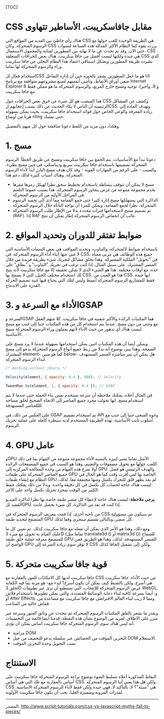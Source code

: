 [TOC]
# CSS مقابل جافاسكريبت، الأساطير تتهاوى

هناك رأي خاطئ بين العديد من المواقع التي CSS هي الطريقة الوحيدة للعب حولها مع الرسوم المتحركة. وكان CSS برزت بقوة كما النظام الأكثر المدللة هذه الصناعة لسنوات حتى الآن، وقد تم تحدث عن ما لا نهاية بين المطورين لمتانة والمحمول الاستعمال. CSS هي جيدة ولكنها ليست أفضل من جافا سكريبت. هناك بعض الخرافات المتعلقة CSS الذي بشرت طريقة المطورين وبشكل استباقي اعتماد هذا النظام التخلي عن جافا سكريبت وراء والرسوم المتحركة لها تماما. 

استخدام فعال للCSS هو ما جعل المطورين يشعر بالحيرة حين أن إدارة التفاعل UI ضمن أوراق الأنماط، وتأمين أنفسهم لصنع مشروعهم متوافقة مع برنامج Internet Explorer 8 و 9، وأخيرا، توجيه ومسح خارج المربع، والرسوم المتحركة ما هو ممكن فقط مع جافا سكريبت.

هذا المنصب هو كل شيء عن خرق بعض الخرافات حول CSS وكشف عن المشاكل الرئيسية أن الناس لا يكاد الحديث عن ذلك بسبب إعجابهم لCSS. وتهدف المادة إلى زيادة المعرفة والوعي الخاص حول فوائد استخدام جافا سكريبت، بحيث يمكن بسهولة هربا من أوضاع riling حتى نفسك.

وهكذا، دون مزيد من اللغط دعونا مناقشة حول كل منهم بالتفصيل.

# 1. مسج
دعونا نبدأ مع الأساسيات، يتم الجمع بين جافا سكريبت ومسج عن طريق الخطأ. الرسوم المتحركة تصميمها باستخدام جافا سكريبت سريع وديناميكي، في حين مسج بطيء. والسبب - على الرغم من المهارات القوية - وقد كان هدف مسج البارز أبدا لأداء الرسوم المتحركة. وهناك أسباب كثيرة لذلك دعم هذا:

- مسج لا يمكن أن تتوقف ببساطة باستخدام تخطيط سحق نظرا لهيكل رمزها مقرها يخدم مجموعة متنوعة من غرض يتجاوز الرسوم المتحركة. هذا يسبب عموما التلعثم في المراحل الأولية من الرسوم المتحركة.
- الذاكرة التي يستهلكها مسج إثارة كثيرا حتى جمع القمامة مما أدى إلى تجميد الرسوم المتحركة. نظرا لجمع القمامة، ويمكن للمرء أن تواجه التأتأة خلال الرسوم المتحركة.
- تم تصميم مسج لاستخدامها فترات محددة بدلا من الإطار طلب الرسوم المتحركة (RAF). إذا RAF غائب أن انخفاض الرسوم المتحركة إطار يمكن أن تنتج.

# 2. ضوابط تفتقر للدوران وتحديد المواقع
باستخدام ضوابط لالمتحركة، والتناوب، وتحديد المواقف هي بعض السمات الأساسية التي لا غنى عنها أثناء أداء الرسوم المتحركة. في CSS، جميع هذه الوظائف هي مربى معبأة في "تحويل" الملكية المشتركة. وهذا يخلق مشاكل لتحريك شيء بطريقة فريدة من خلال العنصر المشترك. على سبيل المثال، إذا كنت ترغب في تحريك "التناوب" و "نطاق" على حدة، مع أوقات مختلفة. هذا هو الشيء الذي لا يمكن تحقيقه إلا مع جافا سكريبت لأنه يتيح لك استخدام مختلف الحيل، التي لا يسمح بها CSS. هذا هو العيب من CSS. انها جيدة فقط للمشاريع الرسوم المتحركة أبسط وليس لتلك التي يحتاج فيها غنية تصميم الحركة القدرة على الاندماج.

# 3. الأداء مع السرعة وGSAP
السرعة وGSAP هما المكتبات الرائدة والأكثر شعبية في جافا سكريبت. كلا منهم العمل مع وحتى من دون مسج. عندما يتم استخدام كل من هذه المكتبات جنبا إلى جنب مع مسج ليست هناك اي تدهور من حيث الأداء لأنهم يعملون وراء الرسوم المتحركة مسج الأساسية.

ويمكن أيضا أن هذه المكتبات اثنين يمكن استخدامها بسهولة عندما لا يرد مسج على الصفحة. وهذا يبين بوضوح أنه بدلا من ربط جميع أنواع الرسوم المتحركة يدعو إلى مسج المشترك element- كما هو مبين below- هل يمكن أن تمر مباشرة العنصر المستهدف لنداء الرسوم المتحركة.

```javascript
/* Working without jQuery */

Velocity(element, { opacity: 0.4 }, 900); // Velocity

TweenMax.to(element, 1, { opacity: 0.4 }); // GSAP
```
في المثال أعلاه، يمكنك ملاحظة أن سرعة تستخدم نفس بناء الجملة حتى عندما لا يتم استخدام مسج. انها تحولت مجرد جميع العناصر إلى الاتجاه الصحيح لخلق مساحة للللعناصر المستهدفة.

على العكس من ذلك، في GSAP تم استخدام تصميم API وجوه المنحى جنبا إلى جنب مع أسلوب ثابت الأساسية. بهذه الطريقة المستخدم لديه سيطرة كاملة على عملية تحريك الرسوم.

# 4. GPU عامل
وGPU الأمثل تماما تعتبر كبيرة بالنسبة لأداء مجموعة متنوعة من المهام بما في ذلك اللعب حولها مع تحويل مصفوفات والتعتيم، وهذا هو السبب في جميع المتصفحات الرائدة أولا تفرغ هذه المهام من وحدة المعالجة المركزية إلى GPU. والهدف الرئيسي هو فصل جميع العناصر المتحركة على طبقات GPU الخاصة بها لفي أقرب وقت كما هو الحال في النظام مع إنشاء طبقات GPU لم يعد يظهر قلق للتحرك بكسل ومنها مجتمعة معا. لذلك، ليست هناك حاجة لحساب كل بكسل في كل دقيقة واحدة. وبدلا من ذلك يمكنك حفظ الكثير من الوقت بمجرد تحريك بكسل واحد على الآخر.

**يرجى ملاحظة:** ليست هناك حاجة لإعطاء كل عنصر طبقة خاصة بها نظرا لذاكرة الفيديو المقيد للGPU. إذا كنت قد نفد من الذاكرة، كل شيء يحصل عابث.

من ناحية أخرى، إذا قمت بتعريف الرسوم المتحركة في CSS ثم سيكون من مسؤولية المتصفح لتحديد طبقة GPU كل عنصر، وبالتالي تقسيم ستجري وفقا لذلك.

ومع ذلك، وهذا هو الأمر الذي يمكن أن تفعله مع جافا سكريبت كذلك. تم تعيين كل ما عليك القيام به تحويل مع ميزة 3D (تماما مثل translate3d () أو matrix3d ​​()) للسماح للمتصفح معرفة عملية خلق طبقة GPU للعنصر المستهدفة. لذلك، وهذا هو الطريق فمن الواضح أن GPU لا توفر سوى زيادة السرعة إلى CSS ولكن إلى تشغيل الجافا كذلك.

# 5. قوية جافا سكريبت متحركة
جافا سكريبت لديها كل الامكانات للفوز بالمقارنة مع CSS من حيث الأداء. جافا سكريبت هي أسرع. ولكن بالضبط كيف يمكن أن يكون أسرع؟ لبدء مع- هو مرنة بما فيه الكفاية لخلق 3D عرض الرسوم المتحركة للإعجاب، التي تستطيع أن ترى عبر تطبيقات WebGL. و، أيضا بسرعة كافية لبناء دعابة الوسائط المتعددة، والتي يمكن تطويرها باستخدام فلاش أو After Effects. ومما لا ريب لبناء العالم الافتراضي مع جافا سكريبت مع مساعدة من قماش خالية من المتاعب.

وبقدر ما نشعر بالقلق المكتبات الرسوم المتحركة ثم نتحدث عن وثائق العبور وسرعة غير مبرر على الاطلاق. لمزيد من الوضوح بشأن هذه النقطة، قدمنا ​​أيضا قائمة من التحسينات أنه ليس هناك سوى الرسوم المتحركة جافا سكريبت أساس يمكن أن تؤدي.

- مزامنة DOM
- التخزين المؤقت من الخصائص عبر سلسلة يدعو للتخفيف من جيل DOM الاستعلام.
- نسب التحويل وحدة التخزين المؤقت

# الاستنتاج

النقاط المذكورة أعلاه تسليط الضوء بوضوح براعة الرسوم المتحركة جافا سكريبت على أساس بالمقارنة مع تلك التي هي أساس CSS. ولكن هل هذا يعني أننا الرسوم المتحركة CSS هي "سيئة"؟ لا، بالتأكيد لا. فهي جيدة ولكن فقط لأداء الرسوم المتحركة الأساسية. لقدرات المرونة ومتميزة العليا، يجب أن يكون جافا سكريبت الأولوية.

----

المصدر: 
http://www.script-tutorials.com/css-vs-javascript-myths-fall-to-pieces/
